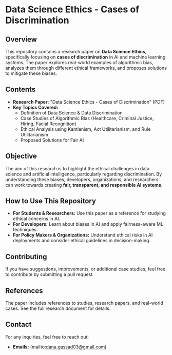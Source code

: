 # Data Science Ethics - Cases of Discrimination

## Overview
This repository contains a research paper on **Data Science Ethics**, specifically focusing on **cases of discrimination** in AI and machine learning systems. The paper explores real-world examples of algorithmic bias, analyzes them through different ethical frameworks, and proposes solutions to mitigate these biases.

## Contents
- **Research Paper:** "Data Science Ethics - Cases of Discrimination" (PDF)
- **Key Topics Covered:**
  - Definition of Data Science & Data Discrimination
  - Case Studies of Algorithmic Bias (Healthcare, Criminal Justice, Hiring, Facial Recognition)
  - Ethical Analysis using Kantianism, Act Utilitarianism, and Rule Utilitarianism
  - Proposed Solutions for Fair AI

## Objective
The aim of this research is to highlight the ethical challenges in data science and artificial intelligence, particularly regarding discrimination. By understanding these biases, developers, organizations, and researchers can work towards creating **fair, transparent, and responsible AI systems**.

## How to Use This Repository
- **For Students & Researchers:** Use this paper as a reference for studying ethical concerns in AI.
- **For Developers:** Learn about biases in AI and apply fairness-aware ML techniques.
- **For Policy Makers & Organizations:** Understand ethical risks in AI deployments and consider ethical guidelines in decision-making.

##  Contributing
If you have suggestions, improvements, or additional case studies, feel free to contribute by submitting a pull request.

## References
The paper includes references to studies, research papers, and real-world cases. See the full research document for details.

## Contact
For any inquiries, feel free to reach out:
- **Emails:** (mailto:dana.gassad03@gmail.com)
